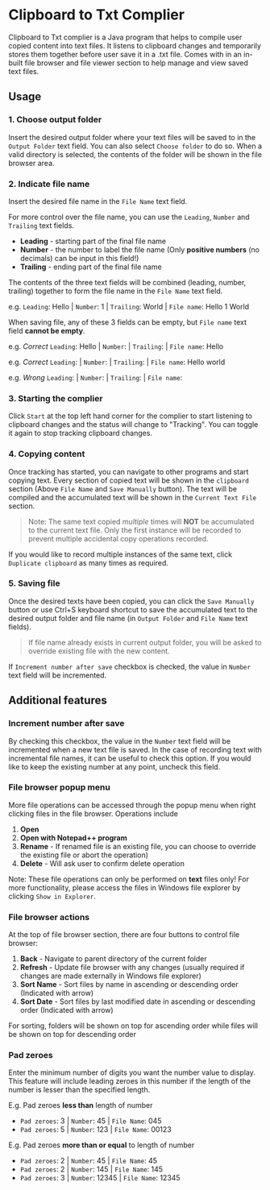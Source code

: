 # Clipboard to Txt Complier

Clipboard to Txt complier is a Java program that helps to compile user copied content into text files. It listens to clipboard changes and temporarily stores them together before user save it in a .txt file. Comes with in an in-built file browser and file viewer section to help manage and view saved text files.

## Usage

### 1. Choose output folder
Insert the desired output folder where your text files will be saved to in the `Output Folder` text field. You can also select `Choose folder` to do so. When a valid directory is selected, the contents of the folder will be shown in the file browser area. 

### 2. Indicate file name
Insert the desired file name in the `File Name` text field. 

For more control over the file name, you can use the `Leading`, `Number` and `Trailing` text fields.
- **Leading** - starting part of the final file name
- **Number** - the number to label the file name (Only **positive numbers** (no decimals) can be input in this field!)
- **Trailing** - ending part of the final file name

The contents of the three text fields will be combined (leading, number, trailing) together to form the file name in the `File Name` text field.

e.g. `Leading`: Hello | `Number`: 1 | `Trailing`: World | `File name`: Hello 1 World

When saving file, any of these 3 fields can be empty, but `File name` text field **cannot be empty**.

e.g. *Correct* `Leading`: Hello | `Number`: <empty> | `Trailing`: <empty> | `File name`: Hello

e.g. *Correct* `Leading`: <empty> | `Number`: <empty> | `Trailing`: <empty> | `File name`: Hello world

e.g. *Wrong* `Leading`: <empty> | `Number`: <empty> | `Trailing`: <empty> | `File name`: <empty>

### 3. Starting the complier
Click `Start` at the top left hand corner for the complier to start listening to clipboard changes and the status will change to "Tracking". You can toggle it again to stop tracking clipboard changes.


### 4. Copying content
Once tracking has started, you can navigate to other programs and start copying text. Every section of copied text will be shown in the `clipboard` section (Above `File Name` and `Save Manually` button). The text will be compiled and the accumulated text will be shown in the `Current Text File` section. 

> Note: The same text copied *multiple* times will **NOT** be accumulated to the current text file. Only the first instance will be recorded to prevent multiple accidental copy operations recorded. 

If you would like to record multiple instances of the same text, click `Duplicate clipboard` as many times as required. 

### 5. Saving file
Once the desired texts have been copied, you can click the `Save Manually` button or use Ctrl+S keyboard shortcut to save the accumulated text to the desired output folder and file name (in `Output Folder` and `File Name` text fields). 

> If file name already exists in current output folder, you will be asked to override existing file with the new content. 

If `Increment number after save` checkbox is checked, the value in `Number` text field will be incremented.

## Additional features

### Increment number after save
By checking this checkbox, the value in the `Number` text field will be incremented when a new text file is saved. In the case of recording text with incremental file names, it can be useful to check this option. 
If you would like to keep the existing number at any point, uncheck this field.

### File browser popup menu
More file operations can be accessed through the popup menu when right clicking files in the file browser. Operations include
1. **Open**
2. **Open with Notepad++ program**
3. **Rename** - If renamed file is an existing file, you can choose to override the existing file or abort the operation)
4. **Delete** - Will ask user to confirm delete operation

Note: These file operations can only be performed on **text** files only! For more functionality, please access the files in Windows file explorer by clicking `Show in Explorer`.

### File browser actions
At the top of file browser section, there are four buttons to control file browser:
1. **Back** - Navigate to parent directory of the current folder
2. **Refresh** - Update file browser with any changes (usually required if changes are made externally in Windows file explorer)
3. **Sort Name** - Sort files by name in ascending or descending order (Indicated with arrow)
4. **Sort Date** - Sort files by last modified date in ascending or descending order (Indicated with arrow)

For sorting, folders will be shown on top for ascending order while files will be shown on top for descending order

### Pad zeroes
Enter the minimum number of digits you want the number value to display. This feature will include leading zeroes in this number if the length of the number is lesser than the specified length.

E.g. Pad zeroes **less than** length of number
- `Pad zeroes`: 3 | `Number`: 45 | `File Name`: 045
- `Pad zeroes`: 5 | `Number`: 123 | `File Name`: 00123

E.g. Pad zeroes **more than or equal** to length of number
- `Pad zeroes`: 2 | `Number`: 45 | `File Name`: 45
- `Pad zeroes`: 2 | `Number`: 145 | `File Name`: 145
- `Pad zeroes`: 3 | `Number`: 12345 | `File Name`: 12345